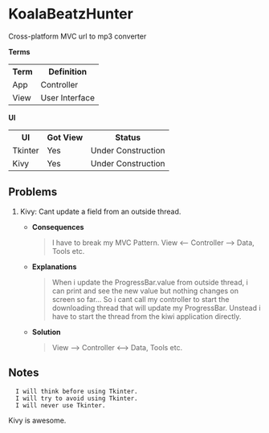 KoalaBeatzHunter
================
Cross-platform MVC url to mp3 converter

<b>Terms</b>
<table>
  <tr>
    <th>Term</th><th>Definition</th>
  </tr>
  <tr>
    <td>App</td><td>Controller</td>
  </tr>
  <tr>
    <td>View</td><td>User Interface</td>
  </tr>
</table>

<b>UI</b>
<table>
  <tr>
    <th>UI</th><th>Got View</th><th>Status</th>
  </tr>
  <tr>
    <td>Tkinter</td><td>Yes</td><td>Under Construction</td>
  </tr>
  <tr>
    <td>Kivy</td><td>Yes</td><td>Under Construction</td>
  </tr>
</table>

Problems
--------
1. Kivy: Cant update a field from an outside thread.
	* <b>Consequences</b>

		> I have to break my MVC Pattern. View <-- Controller --> Data, Tools etc.

	* <b>Explanations</b>

		> When i update the ProgressBar.value from outside thread, i can print and see the new value
		> but nothing changes on screen so far... So i cant call my controller to start the downloading
		> thread that will update my ProgressBar. Unstead i have to start the thread from the kiwi application directly.

	* <b>Solution</b>

		> View --> Controller <--> Data, Tools etc.

Notes
-----
      I will think before using Tkinter.
      I will try to avoid using Tkinter.
      I will never use Tkinter.
Kivy is awesome.
